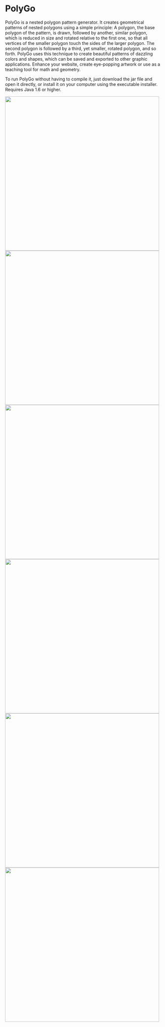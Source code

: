 # PolyGo
PolyGo is a nested polygon pattern generator. It creates geometrical patterns of nested polygons using a simple principle: A polygon, the base polygon of the pattern, is drawn, followed by another, similar polygon, which is reduced in size and rotated relative to the first one, so that all vertices of the smaller polygon touch the sides of the larger polygon. The second polygon is followed by a third, yet smaller, rotated polygon, and so forth. PolyGo uses this technique to create beautiful patterns of dazzling colors and shapes, which can be saved and exported to other graphic applications. Enhance your website, create eye-popping artwork or use as a teaching tool for math and geometry.

To run PolyGo without having to compile it, just download the jar file and open it directly, or install it on your computer using the executable installer. Requires Java 1.6 or higher.

<img src="https://user-images.githubusercontent.com/7650159/132946544-11d57c68-cd6f-4bfb-a7b7-b4bfe3d41e7b.png" width=500/>

<img src="https://user-images.githubusercontent.com/7650159/132949451-ab7ac2a9-6137-4a62-a111-f8a39671a33d.png" width=500/>

<img src="https://user-images.githubusercontent.com/7650159/132949480-cfcc60bf-f145-4ccb-a2d4-4a507c81ac54.png" width=500/>

<img src="https://user-images.githubusercontent.com/7650159/132949485-21e76e41-839e-47d2-8ec5-a808cef58fb6.png" width=500/>

<img src="https://user-images.githubusercontent.com/7650159/132949492-13818ae7-3b46-48da-abc5-ffabcdb4d28e.png" width=500/>

<img src="https://user-images.githubusercontent.com/7650159/132949499-8c60826e-2125-4cec-9a0f-6ec8b00d19e1.png" width=500/>



